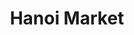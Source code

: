 ---
title: Hanoi Market
tags: john
image: /files/Hanoi_Market/Hanoi_Market_2000.jpg
imageBase: Hanoi_Market
alt: Vendors on a street corner, selling vegetables.
imageDate: June 2007
location: Hanoi, Vietnam
camera: Canon Powershot SD 550
metaDescription: Vendors on a street corner, selling vegetables.
---